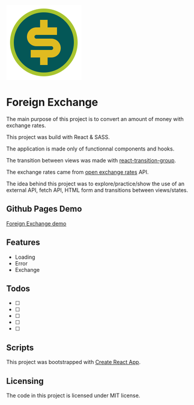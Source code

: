 [logo]: https://github.com/MenSeb/react-foreign-exchange/blob/master/public/logo.svg "Foreign Exchange logo"

![alt text][logo]

# Foreign Exchange

The main purpose of this project is to convert an amount of money with exchange rates.

This project was build with React & SASS.

The application is made only of functionnal components and hooks.

The transition between views was made with [react-transition-group](https://reactcommunity.org/react-transition-group/).

The exchange rates came from [open exchange rates](https://openexchangerates.org/) API.

The idea behind this project was to explore/practice/show the use of an external API, fetch API, HTML form and transitions between views/states.

## Github Pages Demo

[Foreign Exchange demo](https://menseb.github.io/react-foreign-exchange/)

## Features

- Loading
- Error
- Exchange

## Todos

- [ ]
- [ ]
- [ ]
- [ ]
- [ ]

## Scripts

This project was bootstrapped with [Create React App](https://github.com/facebook/create-react-app).

## Licensing

The code in this project is licensed under MIT license.